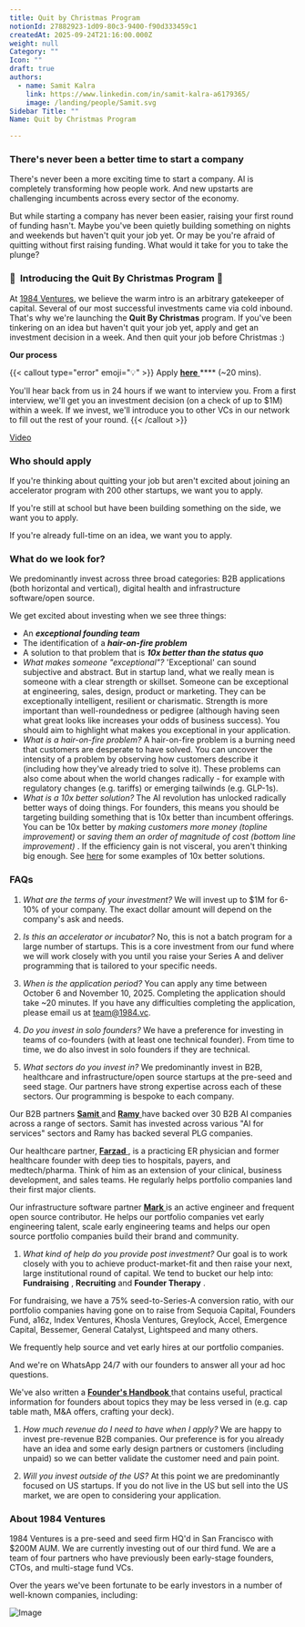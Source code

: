 ```yaml
---
title: Quit by Christmas Program
notionId: 27882923-1d09-80c3-9400-f90d333459c1
createdAt: 2025-09-24T21:16:00.000Z
weight: null
Category: ""
Icon: ""
draft: true
authors:
  - name: Samit Kalra
    link: https://www.linkedin.com/in/samit-kalra-a6179365/
    image: /landing/people/Samit.svg
Sidebar Title: ""
Name: Quit by Christmas Program

---
```




### There's never been a better time to start a company


There's never been a more exciting time to start a company. AI is completely transforming how people work. And new upstarts are challenging incumbents across every sector of the economy.

But while starting a company has never been easier, raising your first round of funding hasn't. Maybe you've been quietly building something on nights and weekends but haven't quit your job yet. Or may be you're afraid of quitting without first raising funding. What would it take for you to take the plunge?

### 🎄  **Introducing the**  **Quit By Christmas**  **Program** 🎄


At [1984 Ventures](/), we believe the warm intro is an arbitrary gatekeeper of capital. Several of our most successful investments came via cold inbound. That's why we're launching the  **Quit By Christmas**  program. If you've been tinkering on an idea but haven't quit your job yet, apply and get an investment decision in a week. And then quit your job before Christmas :) 

 **Our process** 

{{< callout type="error" emoji="💡" >}}
Apply [ **here** ](https://apply.1984.vc/) **** (~20 mins). 

You'll hear back from us in 24 hours if we want to interview you. From a first interview, we'll get you an investment decision (on a check of up to $1M) within a week. If we invest, we'll introduce you to other VCs in our network to fill out the rest of your round. 
{{< /callout >}}


[Video](https://www.loom.com/share/e5030cfed89640988c8f9b947cc1e4d3?sid=6956d63a-e306-42bd-bd22-7d60466938bb)


###  **Who should apply** 


If you're thinking about quitting your job but aren't excited about joining an accelerator program with 200 other startups, we want you to apply.

If you're still at school but have been building something on the side, we want you to apply.

If you're already full-time on an idea, we want you to apply.

###  **What do we look for?** 


We predominantly invest across three broad categories: B2B applications (both horizontal and vertical), digital health and infrastructure software/open source. 

We get excited about investing when we see three things:

- An  ***exceptional founding team*** 
- The identification of a  ***hair-on-fire problem*** 
- A solution to that problem that is  ***10x better than the status quo*** 
-  *What makes someone "exceptional"?* 'Exceptional' can sound subjective and abstract. But in startup land, what we really mean is someone with a clear strength or skillset. Someone can be exceptional at engineering, sales, design, product or marketing. They can be exceptionally intelligent, resilient or charismatic. Strength is more important than well-roundedness or pedigree (although having seen what great looks like increases your odds of business success). You should aim to highlight what makes you exceptional in your application.
-  *What is a hair-on-fire problem?* A hair-on-fire problem is a burning need that customers are desperate to have solved. You can uncover the intensity of a problem by observing how customers describe it (including how they've already tried to solve it). These problems can also come about when the world changes radically - for example with regulatory changes (e.g. tariffs) or emerging tailwinds (e.g. GLP-1s). 
-  *What is a 10x better solution?* The AI revolution has unlocked radically better ways of doing things. For founders, this means you should be targeting building something that is 10x better than incumbent offerings. You can be 10x better by  *making customers more money (topline improvement)*  or  *saving them an order of magnitude of cost (bottom line improvement)* . If the efficiency gain is not visceral, you aren't thinking big enough. See [here](https://samit-kalra.com/blog/how-to-find-a-good-startup-idea) for some examples of 10x better solutions.
###  **FAQs** 


1.  *What are the terms of your investment?* We will invest up to $1M for 6-10% of your company. The exact dollar amount will depend on the company's ask and needs.

1.  *Is this an accelerator or incubator?* No, this is not a batch program for a large number of startups. This is a core investment from our fund where we will work closely with you until you raise your Series A and deliver programming that is tailored to your specific needs.

1.  *When is the application period?* You can apply any time between October 6 and November 10, 2025. Completing the application should take ~20 minutes. If you have any difficulties completing the application, please email us at team@1984.vc. 

1.  *Do you invest in solo founders?* We have a preference for investing in teams of co-founders (with at least one technical founder). From time to time, we do also invest in solo founders if they are technical.

1.  *What sectors do you invest in?* We predominantly invest in B2B, healthcare and infrastructure/open source startups at the pre-seed and seed stage. Our partners have strong expertise across each of these sectors. Our programming is bespoke to each company.

Our B2B partners [ **Samit** ](https://www.linkedin.com/in/samit-kalra-a6179365/) and [ **Ramy** ](https://www.linkedin.com/in/ramyadeeb/) have backed over 30 B2B AI companies across a range of sectors. Samit has invested across various "AI for services" sectors and Ramy has backed several PLG companies.

Our healthcare partner, [ **Farzad** ](https://www.linkedin.com/in/farzadsoleimani/), is a practicing ER physician and former healthcare founder with deep ties to hospitals, payers, and medtech/pharma. Think of him as an extension of your clinical, business development, and sales teams. He regularly helps portfolio companies land their first major clients.

Our infrastructure software partner [ **Mark** ](https://mdp.github.io/) is an active engineer and frequent open source contributor. He helps our portfolio companies vet early engineering talent, scale early engineering teams and helps our open source portfolio companies build their brand and community. 

1.  *What kind of help do you provide post investment?* Our goal is to work closely with you to achieve product-market-fit and then raise your next, large institutional round of capital. We tend to bucket our help into:  **Fundraising** ,  **Recruiting**  and  **Founder Therapy** .

For fundraising, we have a 75% seed-to-Series-A conversion ratio, with our portfolio companies having gone on to raise from Sequoia Capital, Founders Fund, a16z, Index Ventures, Khosla Ventures, Greylock, Accel, Emergence Capital, Bessemer, General Catalyst, Lightspeed and many others.

We frequently help source and vet early hires at our portfolio companies.

And we're on WhatsApp 24/7 with our founders to answer all your ad hoc questions.

We've also written a [ **Founder's Handbook** ](/docs/founders-handbook/) that contains useful, practical information for founders about topics they may be less versed in (e.g. cap table math, M&A offers, crafting your deck).

1.  *How much revenue do I need to have when I apply?* We are happy to invest pre-revenue B2B companies. Our preference is for you already have an idea and some early design partners or customers (including unpaid) so we can better validate the customer need and pain point. 

1.  *Will you invest outside of the US?* At this point we are predominantly focused on US startups. If you do not live in the US but sell into the US market, we are open to considering your application.
###  **About 1984 Ventures** 


1984 Ventures is a pre-seed and seed firm HQ'd in San Francisco with $200M AUM. We are currently investing out of our third fund. We are a team of four partners who have previously been early-stage founders, CTOs, and multi-stage fund VCs.

Over the years we've been fortunate to be early investors in a number of well-known companies, including:

![Image](https://prod-files-secure.s3.us-west-2.amazonaws.com/52e751b5-230f-4649-8c4e-0224e58da4f9/04b4bd06-ed65-4486-b31f-fe52f2f7f7eb/image.png?X-Amz-Algorithm=AWS4-HMAC-SHA256&X-Amz-Content-Sha256=UNSIGNED-PAYLOAD&X-Amz-Credential=ASIAZI2LB466STZWQEQ3%2F20251004%2Fus-west-2%2Fs3%2Faws4_request&X-Amz-Date=20251004T182143Z&X-Amz-Expires=3600&X-Amz-Security-Token=IQoJb3JpZ2luX2VjEMj%2F%2F%2F%2F%2F%2F%2F%2F%2F%2FwEaCXVzLXdlc3QtMiJHMEUCIQDwp6U1oA%2FmkR6uFIwAGz6EkDZagrTfkwH3hdXucArvgAIgXlf%2BEFJe9XCu6J8FRi%2BILVw07ThOYpR7YgAIc8kPBX4q%2FwMIYRAAGgw2Mzc0MjMxODM4MDUiDPGHqG5fq8rGb3wGQCrcA%2F7gK4nmYQHIJYJw2EKliuET2SQFsv3jwoLjIyX%2BUJrdj5dL1aytZ2O7jpbL5nLO5tkePV0KefxUbeyV9j75z58ATSKvAcseLvnmbqgKIvap4mHMu9qMz%2Foll7UWc%2FX2ndZvVb2AWH8bIrbZfYHIC8Yp8qvBu5T8M5SIZ%2BOjI6%2FaYTDVYTIl1yQhL9yo6TGOUGEnxBeiSF40Q2mU5Qsk4pKgHk7YwbkOOODwG0Z1JW5K1VBsy6oxJDAFtbR6bmqpYXN9kJapP%2FWFi1X7JQma9mL14%2FkX3q1%2Bi%2FqBfpt2y2Kxav1XNATSH5OyaZ0TEd63%2Fn1IZVUfhmrYgveMB9%2BBGS85VcWPkt3S3jtGEePUW1%2BWq7R%2BB7s8Y%2BhN4RGWaCdYH3DTVDd%2B2m54o8A%2BJ5BXsoUZ8hPLJrbnvN%2BN13Rc0oEQL2SsyLp2Xq9PDhK4syg3FBNZAfxGGRH%2BDWKlUIKFxGt6xKEV2dcAIAJoIVI0AIagWlUrSoUb2jhRCUa2%2FRR8egoJjpZHw9zNcCkF1XiMRIlEJocvZCl3wFFVShsgC7E0fiutuqTE9USUXDWhr%2BcoojG1YjIclOcSNu7BxOwuRxq5eEx9jjgwBzyTDZUkpI%2BnAQ1lD2pKQtKN5bN8MP2PhccGOqUBK8%2BxDkSK3rp%2FG6%2B1W1wNbBoQCIVoN7j2T%2F%2FPea2EHHjNoCygEP6gFn%2BIabFXQdNukSL5vxzX9HxQD84eB7bpIzCpmTnuijN%2BwvsWbCf6ymuD1APUphN3LIYmya%2BmUcIgG5pbpBtskaJQEF4cBmWGIrSVW8dVotd7s3iJG60gaow8XgMmYgTlhpXXnNliFTHLHMTsjh8kv3rJdd7ZeoDqqMUiyAue&X-Amz-Signature=f805f5242f62a85a15990a87200472927590ceb35f97d577a2af66c1830ffaa8&X-Amz-SignedHeaders=host&x-amz-checksum-mode=ENABLED&x-id=GetObject)

